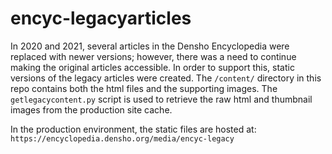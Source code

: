 # encyc-legacyarticles

In 2020 and 2021, several articles in the Densho Encyclopedia were replaced with newer versions; however, there was a need to continue making the original articles accessible. 
In order to support this, static versions of the legacy articles were created. The `/content/` directory in this repo contains both the html files and the supporting images. The `getlegacycontent.py` script is used to retrieve the raw html and thumbnail images from the production site cache.

In the production environment, the static files are hosted at: `https://encyclopedia.densho.org/media/encyc-legacy`
